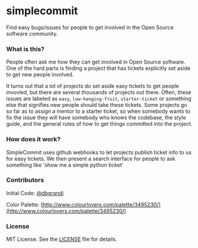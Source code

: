 simplecommit
============

Find easy bugs/issues for people to get involved in the Open Source software community.

### What is this?

People often ask me how they can get involved in Open Source software. One of the hard parts
is finding a project that has tickets explicitly set aside to get new people involved.

It turns out that a lot of projects do set aside easy tickets to get people invovled, but there are several thousands of projects out there. Often, these issues are labeled as `easy`, `low-hanging-fruit`, `starter-ticket` or something else that signifies new people should take these tickets. Some projects go so far as to assign a mentor to a starter ticket, so when somebody wants to fix the issue they will have somebody who knows the codebase, the style guide, and the general rules of how to get things committed into the project.

### How does it work?

SimpleCommit uses github webhooks to let projects publish ticket info to us for easy tickets. We then present a search interface for people to ask something like 'show me a simple python ticket'

### Contributors

Initial Code: [@dbgrandi](https://twitter.com/dbgrandi)

Color Palette: [http://www.colourlovers.com/palette/3495230/](http://www.colourlovers.com/palette/3495230/)

### License

MIT License. See the [LICENSE](https://github.com/dbgrandi/simplecommit/blob/master/LICENSE) file for details.
